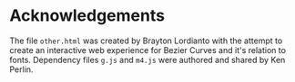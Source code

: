 # Acknowledgements

The file `other.html` was created by Brayton Lordianto with the attempt to create an interactive web experience for Bezier Curves and it's relation to fonts. Dependency files `g.js` and `m4.js` were authored and shared by Ken Perlin. 